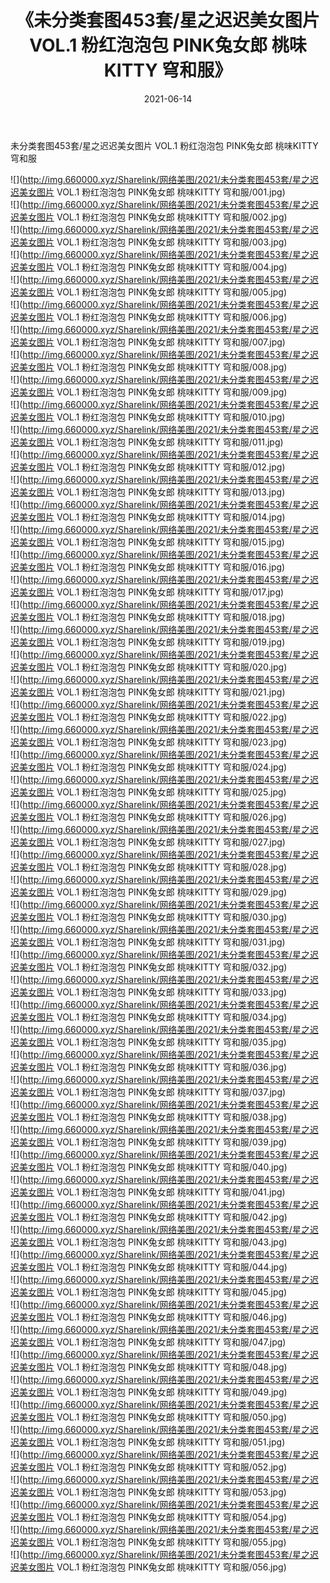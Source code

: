 ﻿---
layout: post
title:  《未分类套图453套/星之迟迟美女图片 VOL.1 粉红泡泡包 PINK兔女郎 桃味KITTY 穹和服》
date:   2021-06-14
img: http://img.660000.xyz/Sharelink/网络美图/2021/未分类套图453套/星之迟迟美女图片 VOL.1 粉红泡泡包 PINK兔女郎 桃味KITTY 穹和服/000.jpg
categories: [美女, 清纯, 唯美]
---

未分类套图453套/星之迟迟美女图片 VOL.1 粉红泡泡包 PINK兔女郎 桃味KITTY 穹和服

 ![](http://img.660000.xyz/Sharelink/网络美图/2021/未分类套图453套/星之迟迟美女图片 VOL.1 粉红泡泡包 PINK兔女郎 桃味KITTY 穹和服/001.jpg) <br>![](http://img.660000.xyz/Sharelink/网络美图/2021/未分类套图453套/星之迟迟美女图片 VOL.1 粉红泡泡包 PINK兔女郎 桃味KITTY 穹和服/002.jpg) <br>![](http://img.660000.xyz/Sharelink/网络美图/2021/未分类套图453套/星之迟迟美女图片 VOL.1 粉红泡泡包 PINK兔女郎 桃味KITTY 穹和服/003.jpg) <br>![](http://img.660000.xyz/Sharelink/网络美图/2021/未分类套图453套/星之迟迟美女图片 VOL.1 粉红泡泡包 PINK兔女郎 桃味KITTY 穹和服/004.jpg) <br>![](http://img.660000.xyz/Sharelink/网络美图/2021/未分类套图453套/星之迟迟美女图片 VOL.1 粉红泡泡包 PINK兔女郎 桃味KITTY 穹和服/005.jpg) <br>![](http://img.660000.xyz/Sharelink/网络美图/2021/未分类套图453套/星之迟迟美女图片 VOL.1 粉红泡泡包 PINK兔女郎 桃味KITTY 穹和服/006.jpg) <br>![](http://img.660000.xyz/Sharelink/网络美图/2021/未分类套图453套/星之迟迟美女图片 VOL.1 粉红泡泡包 PINK兔女郎 桃味KITTY 穹和服/007.jpg) <br>![](http://img.660000.xyz/Sharelink/网络美图/2021/未分类套图453套/星之迟迟美女图片 VOL.1 粉红泡泡包 PINK兔女郎 桃味KITTY 穹和服/008.jpg) <br>![](http://img.660000.xyz/Sharelink/网络美图/2021/未分类套图453套/星之迟迟美女图片 VOL.1 粉红泡泡包 PINK兔女郎 桃味KITTY 穹和服/009.jpg) <br>![](http://img.660000.xyz/Sharelink/网络美图/2021/未分类套图453套/星之迟迟美女图片 VOL.1 粉红泡泡包 PINK兔女郎 桃味KITTY 穹和服/010.jpg) <br>![](http://img.660000.xyz/Sharelink/网络美图/2021/未分类套图453套/星之迟迟美女图片 VOL.1 粉红泡泡包 PINK兔女郎 桃味KITTY 穹和服/011.jpg) <br>![](http://img.660000.xyz/Sharelink/网络美图/2021/未分类套图453套/星之迟迟美女图片 VOL.1 粉红泡泡包 PINK兔女郎 桃味KITTY 穹和服/012.jpg) <br>![](http://img.660000.xyz/Sharelink/网络美图/2021/未分类套图453套/星之迟迟美女图片 VOL.1 粉红泡泡包 PINK兔女郎 桃味KITTY 穹和服/013.jpg) <br>![](http://img.660000.xyz/Sharelink/网络美图/2021/未分类套图453套/星之迟迟美女图片 VOL.1 粉红泡泡包 PINK兔女郎 桃味KITTY 穹和服/014.jpg) <br>![](http://img.660000.xyz/Sharelink/网络美图/2021/未分类套图453套/星之迟迟美女图片 VOL.1 粉红泡泡包 PINK兔女郎 桃味KITTY 穹和服/015.jpg) <br>![](http://img.660000.xyz/Sharelink/网络美图/2021/未分类套图453套/星之迟迟美女图片 VOL.1 粉红泡泡包 PINK兔女郎 桃味KITTY 穹和服/016.jpg) <br>![](http://img.660000.xyz/Sharelink/网络美图/2021/未分类套图453套/星之迟迟美女图片 VOL.1 粉红泡泡包 PINK兔女郎 桃味KITTY 穹和服/017.jpg) <br>![](http://img.660000.xyz/Sharelink/网络美图/2021/未分类套图453套/星之迟迟美女图片 VOL.1 粉红泡泡包 PINK兔女郎 桃味KITTY 穹和服/018.jpg) <br>![](http://img.660000.xyz/Sharelink/网络美图/2021/未分类套图453套/星之迟迟美女图片 VOL.1 粉红泡泡包 PINK兔女郎 桃味KITTY 穹和服/019.jpg) <br>![](http://img.660000.xyz/Sharelink/网络美图/2021/未分类套图453套/星之迟迟美女图片 VOL.1 粉红泡泡包 PINK兔女郎 桃味KITTY 穹和服/020.jpg) <br>![](http://img.660000.xyz/Sharelink/网络美图/2021/未分类套图453套/星之迟迟美女图片 VOL.1 粉红泡泡包 PINK兔女郎 桃味KITTY 穹和服/021.jpg) <br>![](http://img.660000.xyz/Sharelink/网络美图/2021/未分类套图453套/星之迟迟美女图片 VOL.1 粉红泡泡包 PINK兔女郎 桃味KITTY 穹和服/022.jpg) <br>![](http://img.660000.xyz/Sharelink/网络美图/2021/未分类套图453套/星之迟迟美女图片 VOL.1 粉红泡泡包 PINK兔女郎 桃味KITTY 穹和服/023.jpg) <br>![](http://img.660000.xyz/Sharelink/网络美图/2021/未分类套图453套/星之迟迟美女图片 VOL.1 粉红泡泡包 PINK兔女郎 桃味KITTY 穹和服/024.jpg) <br>![](http://img.660000.xyz/Sharelink/网络美图/2021/未分类套图453套/星之迟迟美女图片 VOL.1 粉红泡泡包 PINK兔女郎 桃味KITTY 穹和服/025.jpg) <br>![](http://img.660000.xyz/Sharelink/网络美图/2021/未分类套图453套/星之迟迟美女图片 VOL.1 粉红泡泡包 PINK兔女郎 桃味KITTY 穹和服/026.jpg) <br>![](http://img.660000.xyz/Sharelink/网络美图/2021/未分类套图453套/星之迟迟美女图片 VOL.1 粉红泡泡包 PINK兔女郎 桃味KITTY 穹和服/027.jpg) <br>![](http://img.660000.xyz/Sharelink/网络美图/2021/未分类套图453套/星之迟迟美女图片 VOL.1 粉红泡泡包 PINK兔女郎 桃味KITTY 穹和服/028.jpg) <br>![](http://img.660000.xyz/Sharelink/网络美图/2021/未分类套图453套/星之迟迟美女图片 VOL.1 粉红泡泡包 PINK兔女郎 桃味KITTY 穹和服/029.jpg) <br>![](http://img.660000.xyz/Sharelink/网络美图/2021/未分类套图453套/星之迟迟美女图片 VOL.1 粉红泡泡包 PINK兔女郎 桃味KITTY 穹和服/030.jpg) <br>![](http://img.660000.xyz/Sharelink/网络美图/2021/未分类套图453套/星之迟迟美女图片 VOL.1 粉红泡泡包 PINK兔女郎 桃味KITTY 穹和服/031.jpg) <br>![](http://img.660000.xyz/Sharelink/网络美图/2021/未分类套图453套/星之迟迟美女图片 VOL.1 粉红泡泡包 PINK兔女郎 桃味KITTY 穹和服/032.jpg) <br>![](http://img.660000.xyz/Sharelink/网络美图/2021/未分类套图453套/星之迟迟美女图片 VOL.1 粉红泡泡包 PINK兔女郎 桃味KITTY 穹和服/033.jpg) <br>![](http://img.660000.xyz/Sharelink/网络美图/2021/未分类套图453套/星之迟迟美女图片 VOL.1 粉红泡泡包 PINK兔女郎 桃味KITTY 穹和服/034.jpg) <br>![](http://img.660000.xyz/Sharelink/网络美图/2021/未分类套图453套/星之迟迟美女图片 VOL.1 粉红泡泡包 PINK兔女郎 桃味KITTY 穹和服/035.jpg) <br>![](http://img.660000.xyz/Sharelink/网络美图/2021/未分类套图453套/星之迟迟美女图片 VOL.1 粉红泡泡包 PINK兔女郎 桃味KITTY 穹和服/036.jpg) <br>![](http://img.660000.xyz/Sharelink/网络美图/2021/未分类套图453套/星之迟迟美女图片 VOL.1 粉红泡泡包 PINK兔女郎 桃味KITTY 穹和服/037.jpg) <br>![](http://img.660000.xyz/Sharelink/网络美图/2021/未分类套图453套/星之迟迟美女图片 VOL.1 粉红泡泡包 PINK兔女郎 桃味KITTY 穹和服/038.jpg) <br>![](http://img.660000.xyz/Sharelink/网络美图/2021/未分类套图453套/星之迟迟美女图片 VOL.1 粉红泡泡包 PINK兔女郎 桃味KITTY 穹和服/039.jpg) <br>![](http://img.660000.xyz/Sharelink/网络美图/2021/未分类套图453套/星之迟迟美女图片 VOL.1 粉红泡泡包 PINK兔女郎 桃味KITTY 穹和服/040.jpg) <br>![](http://img.660000.xyz/Sharelink/网络美图/2021/未分类套图453套/星之迟迟美女图片 VOL.1 粉红泡泡包 PINK兔女郎 桃味KITTY 穹和服/041.jpg) <br>![](http://img.660000.xyz/Sharelink/网络美图/2021/未分类套图453套/星之迟迟美女图片 VOL.1 粉红泡泡包 PINK兔女郎 桃味KITTY 穹和服/042.jpg) <br>![](http://img.660000.xyz/Sharelink/网络美图/2021/未分类套图453套/星之迟迟美女图片 VOL.1 粉红泡泡包 PINK兔女郎 桃味KITTY 穹和服/043.jpg) <br>![](http://img.660000.xyz/Sharelink/网络美图/2021/未分类套图453套/星之迟迟美女图片 VOL.1 粉红泡泡包 PINK兔女郎 桃味KITTY 穹和服/044.jpg) <br>![](http://img.660000.xyz/Sharelink/网络美图/2021/未分类套图453套/星之迟迟美女图片 VOL.1 粉红泡泡包 PINK兔女郎 桃味KITTY 穹和服/045.jpg) <br>![](http://img.660000.xyz/Sharelink/网络美图/2021/未分类套图453套/星之迟迟美女图片 VOL.1 粉红泡泡包 PINK兔女郎 桃味KITTY 穹和服/046.jpg) <br>![](http://img.660000.xyz/Sharelink/网络美图/2021/未分类套图453套/星之迟迟美女图片 VOL.1 粉红泡泡包 PINK兔女郎 桃味KITTY 穹和服/047.jpg) <br>![](http://img.660000.xyz/Sharelink/网络美图/2021/未分类套图453套/星之迟迟美女图片 VOL.1 粉红泡泡包 PINK兔女郎 桃味KITTY 穹和服/048.jpg) <br>![](http://img.660000.xyz/Sharelink/网络美图/2021/未分类套图453套/星之迟迟美女图片 VOL.1 粉红泡泡包 PINK兔女郎 桃味KITTY 穹和服/049.jpg) <br>![](http://img.660000.xyz/Sharelink/网络美图/2021/未分类套图453套/星之迟迟美女图片 VOL.1 粉红泡泡包 PINK兔女郎 桃味KITTY 穹和服/050.jpg) <br>![](http://img.660000.xyz/Sharelink/网络美图/2021/未分类套图453套/星之迟迟美女图片 VOL.1 粉红泡泡包 PINK兔女郎 桃味KITTY 穹和服/051.jpg) <br>![](http://img.660000.xyz/Sharelink/网络美图/2021/未分类套图453套/星之迟迟美女图片 VOL.1 粉红泡泡包 PINK兔女郎 桃味KITTY 穹和服/052.jpg) <br>![](http://img.660000.xyz/Sharelink/网络美图/2021/未分类套图453套/星之迟迟美女图片 VOL.1 粉红泡泡包 PINK兔女郎 桃味KITTY 穹和服/053.jpg) <br>![](http://img.660000.xyz/Sharelink/网络美图/2021/未分类套图453套/星之迟迟美女图片 VOL.1 粉红泡泡包 PINK兔女郎 桃味KITTY 穹和服/054.jpg) <br>![](http://img.660000.xyz/Sharelink/网络美图/2021/未分类套图453套/星之迟迟美女图片 VOL.1 粉红泡泡包 PINK兔女郎 桃味KITTY 穹和服/055.jpg) <br>![](http://img.660000.xyz/Sharelink/网络美图/2021/未分类套图453套/星之迟迟美女图片 VOL.1 粉红泡泡包 PINK兔女郎 桃味KITTY 穹和服/056.jpg) <br>